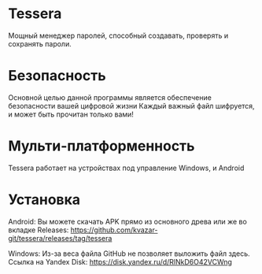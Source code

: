 # Tessera
Мощный менеджер паролей, способный создавать, проверять и сохранять пароли.
# Безопасность
Основной целью данной программы является обеспечение безопасности вашей цифровой жизни
Каждый важный файл шифруется, и может быть прочитан только вами!
# Мульти-платформенность
Tessera работает на устройствах под управление Windows, и Android
# Установка
Android: Вы можете скачать APK прямо из основного древа или же во вкладке Releases: https://github.com/kvazar-git/tessera/releases/tag/tessera


Windows: Из-за веса файла GitHub не позволяет выложить файл здесь. Ссылка на Yandex Disk: https://disk.yandex.ru/d/RlNkD6O42VCWng
